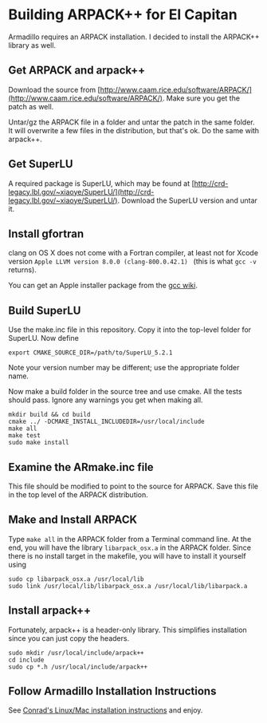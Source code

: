 # Building ARPACK++ for El Capitan

Armadillo requires an ARPACK installation. I decided to install the ARPACK++ library as well.

## Get ARPACK and arpack++

Download the source from [http://www.caam.rice.edu/software/ARPACK/](http://www.caam.rice.edu/software/ARPACK/). Make sure you get the patch as well.

Untar/gz the ARPACK file in a folder and untar the patch in the same folder. It will overwrite a few files in the distribution, but that's ok. Do the same with arpack++.

## Get SuperLU

A required package is SuperLU, which may be found at [http://crd-legacy.lbl.gov/~xiaoye/SuperLU/](http://crd-legacy.lbl.gov/~xiaoye/SuperLU/). Download the SuperLU version and untar it.

## Install gfortran

clang on OS X does not come with a Fortran compiler, at least not for Xcode version ```Apple LLVM version 8.0.0 (clang-800.0.42.1) ``` (this is what ```gcc -v``` returns).

You can get an Apple installer package from the [gcc wiki](https://gcc.gnu.org/wiki/GFortranBinaries#MacOS).

## Build SuperLU

Use the make.inc file in this repository. Copy it into the top-level folder for SuperLU. Now define

    export CMAKE_SOURCE_DIR=/path/to/SuperLU_5.2.1

Note your version number may be different; use the appropriate folder name.

Now make a build folder in the source tree and use cmake. All the tests should pass. Ignore any warnings you get when making all.

    mkdir build && cd build
    cmake ../ -DCMAKE_INSTALL_INCLUDEDIR=/usr/local/include
    make all
    make test
    sudo make install

## Examine the ARmake.inc file

This file should be modified to point to the source for ARPACK. Save this file in the top level of the ARPACK distribution.

## Make and Install ARPACK

Type ```make all``` in the ARPACK folder from a Terminal command line. At the end, you will have the library ```libarpack_osx.a``` in the ARPACK folder. Since there is no install target in the makefile, you will have to install it yourself using

    sudo cp libarpack_osx.a /usr/local/lib
    sudo link /usr/local/lib/libarpack_osx.a /usr/local/lib/libarpack.a

## Install arpack++

Fortunately, arpack++ is a header-only library. This simplifies installation since you can just copy the headers.

    sudo mkdir /usr/local/include/arpack++
    cd include
    sudo cp *.h /usr/local/include/arpack++

## Follow Armadillo Installation Instructions

See [Conrad's Linux/Mac installation instructions](https://github.com/conradsnicta/armadillo-code) and enjoy.

